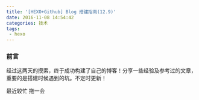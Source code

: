 ```yaml
---
title: '[HEXO+Github] Blog 搭建指南(12.9)'
date: 2016-11-08 14:54:42
categories: 技术
tags:
 - hexo
---
```


### 前言

经过这两天的摸索，终于成功构建了自己的博客！分享一些经验及参考过的文章，重要的是搭建时候遇到的坑。不定时更新！

最近较忙 拖一会
<!--more-->